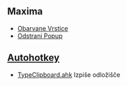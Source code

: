## Maxima
- [Obarvane Vrstice](./maxima/obarvane-vrstice)
- [Odstrani Popup](./maxima/odstrani_popup)

## [Autohotkey](https://github.com/SRP-B/Scripts/tree/master/autohotkey)
- [TypeClipboard.ahk](https://github.com/SRP-B/Scripts/tree/master/autohotkey/TypeClipboard.ahk) Izpiše odložišče
